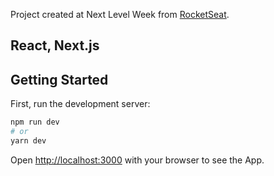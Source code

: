 Project created at Next Level Week from [RocketSeat](https://rocketseat.com.br/).

## React, Next.js

## Getting Started

First, run the development server:

```bash
npm run dev
# or
yarn dev
```

Open [http://localhost:3000](http://localhost:3000) with your browser to see the App.
